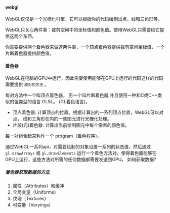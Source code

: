 #### webgl
WebGL仅仅是一个光栅化引擎，它可以根据你的代码绘制出点，线和三角形等。

WebGL只关心两件事：裁剪空间中的坐标值和颜色值。使用WebGL只需要给它提供这两个东西。 

你需要提供两个着色器来做这两件事，一个顶点着色器提供裁剪空间坐标值，一个片断着色器提供颜色值。
#### 着色器
WebGL在电脑的GPU中运行，因此需要使用能够在GPU上运行的代码这样的代码需要提供 `成对的方法` 。

每对方法中一个叫顶点着色器， 另一个叫片断着色器,并且使用一种和C或C++类似的强类型的语言 GLSL。 (GL着色语言)。 
+ 顶点着色器: 计算顶点的位置。根据计算出的一系列顶点位置，WebGL可以对点， 线和三角形在内的一些图元进行光栅化处理。
+ 片段(元)着色器: 计算出当前绘制图元中每个像素的颜色值。

每一对组合起来称作一个 program（着色程序）。

通过WebGL一系列api，对需要绘制的对象设置一系列的状态值，然后通过 `gl.drawArrays` 或 `gl.drawElements` 运行一个着色方法对，使得着色器能够在GPU上运行，这些方法对所需的任何数据都需要发送到GPU。
如何获取数据?

##### 着色器获取数据的方法
1. 属性（Attributes）和缓冲
2. 全局变量（Uniforms）
3. 纹理（Textures）
4. 可变量（Varyings）
